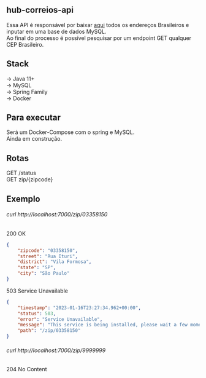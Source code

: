 ## hub-correios-api
Essa API é responsável por baixar [aqui](https://github.com/miltonhit/miltonhit/raw/main/public-assets/cep-20190602.csv) todos os endereços Brasileiros e inputar em uma base de dados MySQL.<br>
Ao final do processo é possível pesquisar por um endpoint GET qualquer CEP Brasileiro.

## Stack
-> Java 11+<br>
-> MySQL<br>
-> Spring Family<br>
-> Docker<br>

## Para executar
Será um Docker-Compose com o spring e MySQL.<br>
Ainda em construção.

## Rotas
GET /status<br>
GET zip/{zipcode}<br>

## Exemplo
###### curl http://localhost:7000/zip/03358150
200 OK
```JSON
{
    "zipcode": "03358150",
    "street": "Rua Ituri",
    "district": "Vila Formosa",
    "state": "SP",
    "city": "São Paulo"
}
```

503 Service Unavailable
```JSON
{
    "timestamp": "2023-01-16T23:27:34.962+00:00",
    "status": 503,
    "error": "Service Unavailable",
    "message": "This service is being installed, please wait a few moments.",
    "path": "/zip/03358150"
}
```

###### curl http://localhost:7000/zip/9999999

204 No Content
```JSON
```
